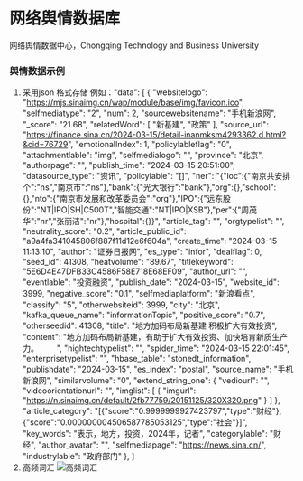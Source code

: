 # 网络舆情数据库
网络舆情数据中心，Chongqing Technology and Business University

### 舆情数据示例
1. 采用json 格式存储
   例如："data": [
            {
                "websitelogo": "https://mjs.sinaimg.cn/wap/module/base/img/favicon.ico",
                "selfmediatype": "2",
                "num": 2,
                "sourcewebsitename": "手机新浪网",
                "_score": "21.68",
                "relatedWord": [
                    "新基建",
                    "政策"
                ],
                "source_url": "https://finance.sina.cn/2024-03-15/detail-inanmksm4293362.d.html?&cid=76729",
                "emotionalIndex": 1,
                "policylableflag": "0",
                "attachmentlable": "img",
                "selfmedialogo": "",
                "province": "北京",
                "authorpage": "",
                "publish_time": "2024-03-15 20:51:00",
                "datasource_type": "资讯",
                "policylable": "[]",
                "ner": "{\"loc\":{\"南京共安排个\":\"ns\",\"南京市\":\"ns\"},\"bank\":{\"光大银行\":\"bank\"},\"org\":{},\"school\":{},\"nto\":{\"南京市发展和改革委员会\":\"org\"},\"IPO\":{\"远东股份\":\"NT|IPO|SH|C500T\",\"智能交通\":\"NT|IPO|XSB\"},\"per\":{\"周茂华\":\"nr\",\"张丽洁\":\"nr\"},\"hospital\":{}}",
                "article_tag": "",
                "orgtypelist": "",
                "neutrality_score": "0.2",
                "article_public_id": "a9a4fa341045806f887f11d12e6f604a",
                "create_time": "2024-03-15 11:13:10",
                "author": "证券日报网",
                "es_type": "infor",
                "dealflag": 0,
                "seed_id": 41308,
                "heatvolume": "89.67",
                "titlekeyword": "5E6D4E47DFB33C4586F58E718E68EF09",
                "author_url": "",
                "eventlable": "投资融资",
                "publish_date": "2024-03-15",
                "website_id": 3999,
                "negative_score": "0.1",
                "selfmediaplatform": "新浪看点",
                "classify": "5",
                "otherwebsiteid": 3999,
                "city": "北京",
                "kafka_queue_name": "informationTopic",
                "positive_score": "0.7",
                "otherseedid": 41308,
                "title": "地方加码布局新基建 积极扩大有效投资",
                "content": "地方加码布局新基建，有助于扩大有效投资、加快培育新质生产力。     ",
                "hightechtypelist": "",
                "spider_time": "2024-03-15 22:01:45",
                "enterprisetypelist": "",
                "hbase_table": "stonedt_information",
                "publishdate": "2024-03-15",
                "es_index": "postal",
                "source_name": "手机新浪网",
                "similarvolume": "0",
                "extend_string_one": {
                    "vediourl": "",
                    "videoorientationurl": "",
                    "imglist": [
                        {
                            "imgurl": "https://n.sinaimg.cn/default/2fb77759/20151125/320X320.png"
                        }
                    ]
                },
                "article_category": "[{\"score\":\"0.9999999927423797\",\"type\":\"财经\"},{\"score\":\"0.000000004506587785053125\",\"type\":\"社会\"}]",
                "key_words": "表示，地方，投资，2024年，记者",
                "categorylable": "财经",
                "author_avatar": "",
                "selfmediapage": "https://news.sina.cn/",
                "industrylable": "政府部门"
            },
          ]
2. 高频词汇
![高频词汇](https://github.com/ALAN-SOFT/Network-Public-Opinion-Data-Center/assets/44634241/6fffa393-ea8e-4d40-9d61-b5da4d3e9e1e)
